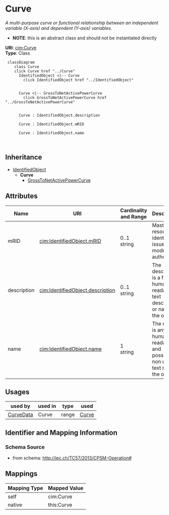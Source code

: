# Curve


_A multi-purpose curve or functional relationship between an independent variable (X-axis) and dependent (Y-axis) variables._




* __NOTE__: this is an abstract class and should not be instantiated directly


**URI**: [cim:Curve](http://iec.ch/TC57/2013/CIM-schema-cim16#Curve)<br />
**Type**: Class




```mermaid
 classDiagram
    class Curve
    click Curve href "../Curve"
      IdentifiedObject <|-- Curve
        click IdentifiedObject href "../IdentifiedObject"
      

      Curve <|-- GrossToNetActivePowerCurve
        click GrossToNetActivePowerCurve href "../GrossToNetActivePowerCurve"
      
      
      Curve : IdentifiedObject.description
        
      Curve : IdentifiedObject.mRID
        
      Curve : IdentifiedObject.name
        
      
```





## Inheritance
* [IdentifiedObject](IdentifiedObject.md)
    * **Curve**
        * [GrossToNetActivePowerCurve](GrossToNetActivePowerCurve.md)



## Attributes


| Name | URI | Cardinality and Range | Description | Inheritance |
| ---  | --- | --- | --- | --- |
| mRID | [cim:IdentifiedObject.mRID](http://iec.ch/TC57/2013/CIM-schema-cim16#IdentifiedObject.mRID) | 0..1 <br />  string  | Master resource identifier issued by a model authority | [IdentifiedObject](IdentifiedObject.md) |
| description | [cim:IdentifiedObject.description](http://iec.ch/TC57/2013/CIM-schema-cim16#IdentifiedObject.description) | 0..1 <br />  string  | The description is a free human readable text describing or naming the object | [IdentifiedObject](IdentifiedObject.md) |
| name | [cim:IdentifiedObject.name](http://iec.ch/TC57/2013/CIM-schema-cim16#IdentifiedObject.name) | 1 <br />  string  | The name is any free human readable and possibly non unique text naming the o... | [IdentifiedObject](IdentifiedObject.md) |





## Usages

| used by | used in | type | used |
| ---  | --- | --- | --- |
| [CurveData](CurveData.md) | Curve | range | [Curve](Curve.md) |






## Identifier and Mapping Information







### Schema Source


* from schema: http://iec.ch/TC57/2013/CPSM-Operation#





## Mappings

| Mapping Type | Mapped Value |
| ---  | ---  |
| self | cim:Curve |
| native | this:Curve |




